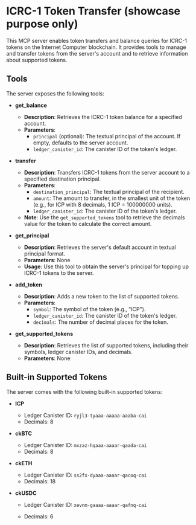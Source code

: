 # ICRC-1 Token Transfer (showcase purpose only)

This MCP server enables token transfers and balance queries for ICRC-1 tokens on the Internet Computer blockchain. It provides tools to manage and transfer tokens from the server's account and to retrieve information about supported tokens.

## Tools

The server exposes the following tools:

- **get_balance**

  - **Description**: Retrieves the ICRC-1 token balance for a specified account.
  - **Parameters**:
    - `principal` (optional): The textual principal of the account. If empty, defaults to the server account.
    - `ledger_canister_id`: The canister ID of the token's ledger.

- **transfer**

  - **Description**: Transfers ICRC-1 tokens from the server account to a specified destination principal.
  - **Parameters**:
    - `destination_principal`: The textual principal of the recipient.
    - `amount`: The amount to transfer, in the smallest unit of the token (e.g., for ICP with 8 decimals, 1 ICP = 100000000 units).
    - `ledger_canister_id`: The canister ID of the token's ledger.
  - **Note**: Use the `get_supported_tokens` tool to retrieve the decimals value for the token to calculate the correct amount.

- **get_principal**

  - **Description**: Retrieves the server's default account in textual principal format.
  - **Parameters**: None
  - **Usage**: Use this tool to obtain the server's principal for topping up ICRC-1 tokens to the server.

- **add_token**

  - **Description**: Adds a new token to the list of supported tokens.
  - **Parameters**:
    - `symbol`: The symbol of the token (e.g., "ICP").
    - `ledger_canister_id`: The canister ID of the token's ledger.
    - `decimals`: The number of decimal places for the token.

- **get_supported_tokens**

  - **Description**: Retrieves the list of supported tokens, including their symbols, ledger canister IDs, and decimals.
  - **Parameters**: None

## Built-in Supported Tokens

The server comes with the following built-in supported tokens:

- **ICP**

  - Ledger Canister ID: `ryjl3-tyaaa-aaaaa-aaaba-cai`
  - Decimals: 8

- **ckBTC**

  - Ledger Canister ID: `mxzaz-hqaaa-aaaar-qaada-cai`
  - Decimals: 8

- **ckETH**

  - Ledger Canister ID: `ss2fx-dyaaa-aaaar-qacoq-cai`
  - Decimals: 18

- **ckUSDC**

    - Ledger Canister ID: `xevnm-gaaaa-aaaar-qafnq-cai`

    - Decimals: 6